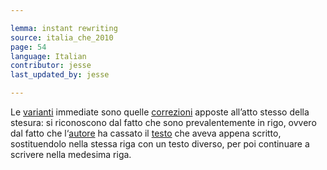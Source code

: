 ```yaml
---

lemma: instant rewriting
source: italia_che_2010
page: 54
language: Italian
contributor: jesse
last_updated_by: jesse

---
```

Le [varianti](variant.html) immediate sono quelle [correzioni](correction.html) apposte all’atto stesso della stesura: si riconoscono dal fatto che sono prevalentemente in rigo, ovvero dal fatto che l‘[autore](author.html) ha cassato il [testo](test.html) che aveva appena scritto, sostituendolo nella stessa riga con un testo diverso, per poi continuare a scrivere nella medesima riga.
